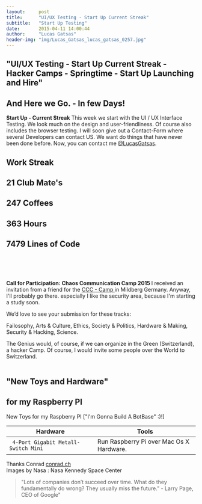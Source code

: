 ```yaml
---
layout:     post
title:      "UI/UX Testing - Start Up Current Streak"
subtitle:   "Start Up Testing"
date:       2015-04-11 14:00:44
author:     "Lucas Gatsas"
header-img: "img/Lucas_Gatsas_lucas_gatsas_0257.jpg"
---
```


<h2 class="section-heading"><strong>"UI/UX Testing - Start Up Current Streak - Hacker Camps - Springtime - Start Up Launching and Hire"</strong> </h2>
<h2 class="section-heading">And Here we Go. - In few Days!</h2>



<strong>Start Up - Current Streak</strong> This week we start with the UI / UX Interface Testing. We look much on the design and user-friendliness. Of course also includes the browser testing. I will soon give out a Contact-Form where several Developers can contact US. We want do things that have never been done before. Now, you can contact me [@LucasGatsas](https://www.twitter.com/lucasgatsas).

<h2 class="section-heading"><strong>Work Streak</strong></h2>

<h2 class="section-heading">21 Club Mate's</h2>

<h2 class="section-heading">247 Coffees</h2>

<h2 class="section-heading">363 Hours</h2>

<h2 class="section-heading">7479 Lines of Code</h2>

<br>
<br>
<br>

<strong>Call for Participation: Chaos Communication Camp 2015
 </strong> I received an invitation from a friend for the  [CCC - Camp ](http://events.ccc.de/2015/04/09/call-for-participation-chaos-communication-camp-2015/)in Mildberg Germany. Anyway, I'll probably go there.
especially I like the security area, because I'm starting a study soon.

We’d love to see your submission for these tracks:

Failosophy,
Arts & Culture,
Ethics, Society & Politics,
Hardware & Making,
Security & Hacking,
Science.


The Genius would, of course, if we can organize in the Green (Switzerland), a hacker Camp. Of course, I would invite some people over the World to Switzerland.
<br><br>

<h2 class="section-heading"><strong>"New Toys and Hardware"</strong> </h2>
<h2 class="section-heading">for my Raspberry PI</h2>

New Toys for my Raspberry PI ["I'm Gonna Build A BotBase" :)!]


<!--
<a href="#">
    <img src="{{ site.baseurl }}/img/lucas-gatsas.JPG" alt="Lucas Gatsas"  style="width:100%">
</a>
-->

<table class="table">
        <thead>
          <tr>
            <th>Hardware</th>
            <th id="fadeout-1">Tools</th>
          </tr>
        </thead>
        <tbody>
          <tr>
            <td> <code> 4-Port Gigabit Metall-Switch Mini</code></td>
            <td id="fadeout-1">Run Raspberry Pi over Mac Os X Hardware.</td>
          </tr>
        </tbody>
</table>

Thanks Conrad <a href="http://www.conrad.ch/ce/de/category/SHOP_AREA_17130/PC-Kabel-Adapter-Hubs
">conrad.ch</a>
<br>
Images by Nasa : Nasa Kennedy Space Center




<blockquote>
  "Lots of companies don’t succeed over time. What do they fundamentally do wrong? They usually miss the future.” - Larry Page, CEO of Google"
</blockquote>

